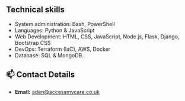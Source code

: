 ## Technical skills

- System administration: Bash, PowerShell
- Languages: Python & JavaScript
- Web Development: HTML, CSS, JavaScript, Node.js, Flask, Django, Bootstrap CSS
- DevOps: Terraform (IaC), AWS, Docker
- Database: SQL & MongoDB.

## 📫 Contact Details

- **Email:** aden@accessmycare.co.uk
